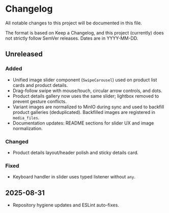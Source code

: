 # Changelog

All notable changes to this project will be documented in this file.

The format is based on Keep a Changelog, and this project (currently) does not strictly follow SemVer releases. Dates are in YYYY-MM-DD.

## Unreleased

### Added

- Unified image slider component (`SwipeCarousel`) used on product list cards and product details.
- Drag-follow swipe with mouse/touch, circular arrow controls, and dots.
- Product details gallery now uses the same slider; lightbox removed to prevent gesture conflicts.
- Variant images are normalized to MinIO during sync and used to backfill product galleries (deduplicated). Backfilled images are registered in `media_files`.
- Documentation updates: README sections for slider UX and image normalization.

### Changed

- Product details layout/header polish and sticky details card.

### Fixed

- Keyboard handler in slider uses typed listener without `any`.

## 2025-08-31

- Repository hygiene updates and ESLint auto-fixes.
